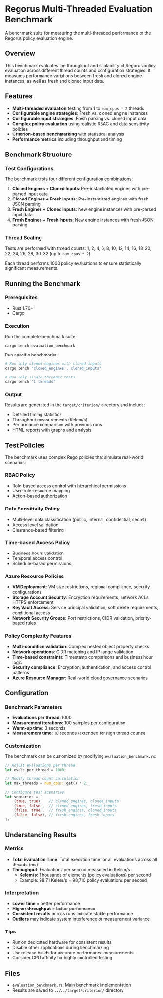# Regorus Multi-Threaded Evaluation Benchmark

A benchmark suite for measuring the multi-threaded performance of the Regorus policy evaluation engine.

## Overview

This benchmark evaluates the throughput and scalability of Regorus policy evaluation across different thread counts and configuration strategies. It measures performance variations between fresh and cloned engine instances, as well as fresh and cloned input data.

## Features

- **Multi-threaded evaluation** testing from 1 to `num_cpus * 2` threads
- **Configurable engine strategies**: Fresh vs. cloned engine instances
- **Configurable input strategies**: Fresh parsing vs. cloned input data
- **Complex policy evaluation** using realistic RBAC and data sensitivity policies
- **Criterion-based benchmarking** with statistical analysis
- **Performance metrics** including throughput and timing

## Benchmark Structure

### Test Configurations

The benchmark tests four different configuration combinations:

1. **Cloned Engines + Cloned Inputs**: Pre-instantiated engines with pre-parsed input data
2. **Cloned Engines + Fresh Inputs**: Pre-instantiated engines with fresh JSON parsing
3. **Fresh Engines + Cloned Inputs**: New engine instances with pre-parsed input data
4. **Fresh Engines + Fresh Inputs**: New engine instances with fresh JSON parsing

### Thread Scaling

Tests are performed with thread counts: 1, 2, 4, 6, 8, 10, 12, 14, 16, 18, 20, 22, 24, 26, 28, 30, 32 (up to `num_cpus * 2`)

Each thread performs 1000 policy evaluations to ensure statistically significant measurements.

## Running the Benchmark

### Prerequisites

- Rust 1.70+
- Cargo

### Execution

Run the complete benchmark suite:

```bash
cargo bench evaluation_benchmark
```

Run specific benchmarks:

```bash
# Run only cloned engines with cloned inputs
cargo bench "cloned_engines , cloned_inputs"

# Run only single-threaded tests
cargo bench "1 threads"
```

### Output

Results are generated in the `target/criterion/` directory and include:

- Detailed timing statistics
- Throughput measurements (Kelem/s)
- Performance comparison with previous runs
- HTML reports with graphs and analysis

## Test Policies

The benchmark uses complex Rego policies that simulate real-world scenarios:

### RBAC Policy
- Role-based access control with hierarchical permissions
- User-role-resource mapping
- Action-based authorization

### Data Sensitivity Policy
- Multi-level data classification (public, internal, confidential, secret)
- Access level validation
- Clearance-based filtering

### Time-based Access Policy
- Business hours validation
- Temporal access control
- Schedule-based permissions

### Azure Resource Policies
- **VM Deployment**: VM size restrictions, regional compliance, security configurations
- **Storage Account Security**: Encryption requirements, network ACLs, HTTPS enforcement
- **Key Vault Access**: Service principal validation, soft delete requirements, conditional access
- **Network Security Groups**: Port restrictions, CIDR validation, priority-based rules

### Policy Complexity Features
- **Multi-condition validation**: Complex nested object property checks
- **Network operations**: CIDR matching and IP range validation
- **Time-based constraints**: Timestamp comparisons and business hour logic
- **Security compliance**: Encryption, authentication, and access control patterns
- **Azure Resource Manager**: Real-world cloud governance scenarios

## Configuration

### Benchmark Parameters

- **Evaluations per thread**: 1000
- **Measurement iterations**: 100 samples per configuration
- **Warm-up time**: 3 seconds
- **Measurement time**: 10 seconds (extended for high thread counts)

### Customization

The benchmark can be customized by modifying `evaluation_benchmark.rs`:

```rust
// Adjust evaluations per thread
let evals_per_thread = 1000;

// Modify thread count calculation
let max_threads = num_cpus::get() * 2;

// Configure test scenarios
let scenarios = [
    (true, true),   // cloned_engines, cloned_inputs
    (true, false),  // cloned_engines, fresh_inputs
    (false, true),  // fresh_engines, cloned_inputs
    (false, false), // fresh_engines, fresh_inputs
];
```

## Understanding Results

### Metrics

- **Total Evaluation Time**: Total execution time for all evaluations across all threads (ms)
- **Throughput**: Evaluations per second measured in Kelem/s
  - **Kelem/s**: Thousands of elements (policy evaluations) per second
  - Example: 98.71 Kelem/s = 98,710 policy evaluations per second


### Interpretation

- **Lower time** = better performance
- **Higher throughput** = better performance
- **Consistent results** across runs indicate stable performance
- **Outliers** may indicate system interference or measurement variance

### Tips

- Run on dedicated hardware for consistent results
- Disable other applications during benchmarking
- Use release builds for accurate performance measurements
- Consider CPU affinity for highly controlled testing

## Files

- `evaluation_benchmark.rs`: Main benchmark implementation
- Results are saved to `../../target/criterion/` directory
